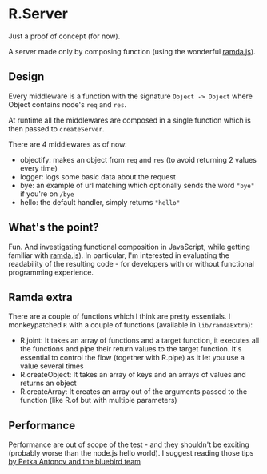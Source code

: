 # R.Server

Just a proof of concept (for now).

A server made only by composing function (using the wonderful [ramda.js](http://ramdajs.com/)).

## Design
Every middleware is a function with the signature `Object -> Object` where Object contains node's `req` and `res`.

At runtime all the middlewares are composed in a single function which is then passed to `createServer`.

There are 4 middlewares as of now:

 - objectify: makes an object from `req` and `res` (to avoid returning 2 values every time)
 - logger: logs some basic data about the request
 - bye: an example of url matching which optionally sends the word `"bye"` if you're on `/bye`
 - hello: the default handler, simply returns `"hello"`
 
## What's the point?
Fun. And investigating functional composition in JavaScript, while getting familiar with [ramda.js](http://ramdajs.com/)).
In particular, I'm interested in evaluating the readability of the resulting code - for developers with or without functional programming experience.

## Ramda extra
There are a couple of functions which I think are pretty essentials.
I monkeypatched `R` with a couple of functions (available in `lib/ramdaExtra`):

 - R.joint: It takes an array of functions and a target function, it executes all the functions and pipe their return values to the target function. It's essential to control the flow (together with R.pipe) as it let you use a value several times
 - R.createObject: It takes an array of keys and an arrays of values and returns an object 
 - R.createArray: It creates an array out of the arguments passed to the function (like R.of but with multiple parameters)
 
## Performance
Performance are out of scope of the test - and they shouldn't be exciting (probably worse than the node.js hello world). 
I suggest reading those tips [by Petka Antonov and the bluebird team](https://github.com/petkaantonov/bluebird/wiki/Optimization-killers)

